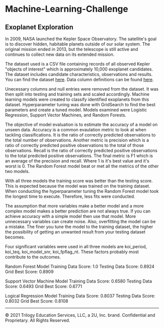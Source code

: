 # Machine-Learning-Challenge
## Exoplanet Exploration

In 2009, NASA launched the Kepler Space Observatory.  The satellite's goal is to discover hidden, habitable planets outside of our solar system.  The original mission ended in 2013, but the telescope is still active and continues to collect new data on its extended mission.

The dataset used is a CSV file containing records of all observed Kepler "objects of interest" which is approximately 10,000 exoplanet candidates.  The dataset includes candidate characteristics, observations and results.  You can find the dataset [here](https://www.kaggle.com/nasa/kepler-exoplanet-search-results).  Data column definitions can be found [here](https://exoplanetarchive.ipac.caltech.edu/docs/API_kepcandidate_columns.html).

Unecessary columns and null entries were removed from the dataset.  It was then split into testing and training sets and scaled accordingly.  Machine learning models were created to classify identified exoplanets from this dataset. Hyperparameter tuning was done with GridSearch to find the best parameters and create a tuned model.  Models examined were Logistic Regression, Support Vector Machines, and Random Forests.  

The objective of model evaluation is to estimate the accuracy of a model on unseen data.  Accuracy is a common evaulation metric to look at when tackling classifications.  It is the ratio of correctly predicted observations to the total number of observations.  Another metric is precision which is a ratio of correctly predicted positive observations to the total of those observations.  Recall is the ratio of correctly predicted positive observations to the total predicted positive observations.  The final metric is F1 which is an average of the precision and recall.  Where 1 is it's best value and it's worst is 0.  The Random Forest model beat or met all the metrics of the other two models.

With all three models the training score was better than the testing score.  This is expected because the model was trained on the training dataset.  When conducting the hyperparameter tuning the Random Forest model took the longest time to execute.  Therefore, less fits were conducted.

The assumption that more variables make a better model and a more complex model makes a better prediction are not always true.  If you can achieve accuracy with a simple model then use that model.  More unnecessary variables can create noise.  Also, overfitting the model can be a mistake.  The finer you tune the model to the training dataset, the higher the possibility of getting an unwanted result from your testing dataset becomes.

Four significant variables were used in all three models are koi_period, koi_teq, koi_model_snr, koi_fpflag_nt.  These factors probably most contribute to the outcomes.  

Random Forest Model
Training Data Score: 1.0
Testing Data Score: 0.8924
Grid Best Score: 0.8909

Support Vector Machine Model
Training Data Score: 0.6580
Testing Data Score: 0.6493
Grid Best Score: 0.6771

Logical Regression Model
Training Data Score: 0.8037
Testing Data Score: 0.8032
Grid Best Score: 0.8108

---
© 2021 Trilogy Education Services, LLC, a 2U, Inc. brand. Confidential and Proprietary. All Rights Reserved.
